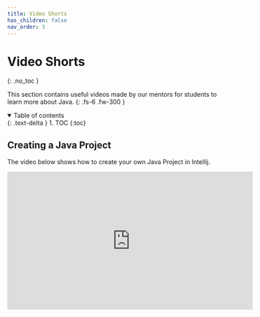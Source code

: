 ```yaml
---
title: Video Shorts
has_children: false
nav_order: 3
---
```


# Video Shorts
{: .no_toc }

This section contains useful videos made by our mentors for students to learn more about Java.
{: .fs-6 .fw-300 }

<details open markdown="block">
  <summary>
    Table of contents
  </summary>
  {: .text-delta }
1. TOC
{:toc}
</details>

## Creating a Java Project

The video below shows how to create your own Java Project in Intellij.

<iframe width="560" height="315" src="https://www.youtube.com/embed/eo5O4w-BDDc" frameborder="0" allow="accelerometer; autoplay; clipboard-write; encrypted-media; gyroscope; picture-in-picture" allowfullscreen></iframe>